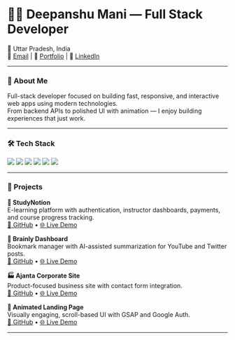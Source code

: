 # 👨‍💻 Deepanshu Mani — Full Stack Developer

📍 Uttar Pradesh, India  
📧 [Email](mailto:deepanshukumar1542004@gmail.com) | 🔗 [Portfolio](https://portfolio-liard-five-41.vercel.app/) | 💼 [LinkedIn](https://www.linkedin.com/in/deepanshu-mani-441084216/)

---

### 🧠 About Me

Full-stack developer focused on building fast, responsive, and interactive web apps using modern technologies.  
From backend APIs to polished UI with animation — I enjoy building experiences that just work.

---

### 🛠 Tech Stack

<p align="left">
  <img src="https://img.shields.io/badge/React-20232A?style=flat&logo=react&logoColor=61DAFB"/>
  <img src="https://img.shields.io/badge/Next.js-000000?style=flat&logo=nextdotjs&logoColor=white"/>
  <img src="https://img.shields.io/badge/TypeScript-3178C6?style=flat&logo=typescript&logoColor=white"/>
  <img src="https://img.shields.io/badge/TailwindCSS-06B6D4?style=flat&logo=tailwindcss&logoColor=white"/>
  <img src="https://img.shields.io/badge/Node.js-339933?style=flat&logo=nodedotjs&logoColor=white"/>
  <img src="https://img.shields.io/badge/MongoDB-4EA94B?style=flat&logo=mongodb&logoColor=white"/>
</p>

---

### 🚀 Projects

**📘 StudyNotion**  
E-learning platform with authentication, instructor dashboards, payments, and course progress tracking.  
[🔗 GitHub](https://github.com/Deepanshu-mani/studynotion-e-learning-web) • [🌐 Live Demo](https://studynotion-e-learning-web.vercel.app/)

**🧠 Brainly Dashboard**  
Bookmark manager with AI-assisted summarization for YouTube and Twitter posts.  
[🔗 GitHub](https://github.com/Deepanshu-mani/brainly) • [🌐 Live Demo](https://brainly-9lwi.vercel.app/)

**🏭 Ajanta Corporate Site**  
Product-focused business site with contact form integration.  
[🔗 GitHub](https://github.com/Deepanshu-mani/ajanta-corporate) • [🌐 Live Demo](https://ajanta-corporate.vercel.app/)

**🎯 Animated Landing Page**  
Visually engaging, scroll-based UI with GSAP and Google Auth.  
[🔗 GitHub](https://github.com/Deepanshu-mani/animated-landing-page) • [🌐 Live Demo](https://animated-landing-page.vercel.app/)

---

